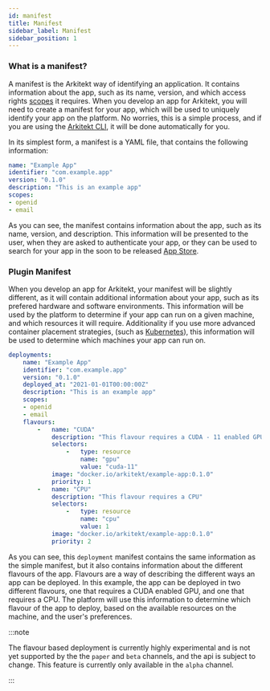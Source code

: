 ```yaml
---
id: manifest
title: Manifest
sidebar_label: Manifest
sidebar_position: 1
---
```


### What is a manifest?

A manifest is the Arkitekt way of identifying an application. It contains information about the app,
such as its name, version, and which access rights [scopes](#scopes) it requires. When you develop
an app for Arkitekt, you will need to create a manifest for your app, which will be used to uniquely
identify your app on the platform. No worries, this is a simple process, and if you are using the
[Arkitekt CLI](/docs/developers/python/intro.md), it will be done automatically for you.

In its simplest form, a manifest is a YAML file, that contains the following information:

```yaml
name: "Example App"
identifier: "com.example.app"
version: "0.1.0"
description: "This is an example app"
scopes: 
- openid
- email
```

As you can see, the manifest contains information about the app, such as its name, version, and
description. This information will be presented to the user, when they are asked to authenticate
your app, or they can be used to search for your app in the soon to be released [App Store](/docs/design/appstore).

### Plugin Manifest

When you develop an app for Arkitekt, your manifest will be slightly different, as it will contain
additional information about your app, such as its prefered hardware and software environments. This
information will be used by the platform to determine if your app can run on a given machine, and
which resources it will require. Additionality if you use more advanced container placement strategies,
(such as [Kubernetes](https://kubernetes.io/)), this information will be used to determine which
machines your app can run on.

```yaml
deployments:
    name: "Example App"
    identifier: "com.example.app"
    version: "0.1.0"
    deployed_at: "2021-01-01T00:00:00Z"
    description: "This is an example app"
    scopes: 
    - openid
    - email
    flavours:
        -   name: "CUDA"
            description: "This flavour requires a CUDA - 11 enabled GPU"
            selectors:
                -   type: resource
                    name: "gpu"
                    value: "cuda-11"
            image: "docker.io/arkitekt/example-app:0.1.0"
            priority: 1
        -   name: "CPU"
            description: "This flavour requires a CPU"
            selectors:
                -   type: resource
                    name: "cpu"
                    value: 1
            image: "docker.io/arkitekt/example-app:0.1.0"
            priority: 2
```

As you can see, this `deployment` manifest contains the same information as the simple manifest, but
it also contains information about the different flavours of the app. Flavours are a way of
describing the different ways an app can be deployed. In this example, the app can be deployed in two
different flavours, one that requires a CUDA enabled GPU, and one that requires a CPU. The platform
will use this information to determine which flavour of the app to deploy, based on the available
resources on the machine, and the user's preferences.

:::note

The flavour based deployment is currently highly experimental and is not yet supported by the
the `paper` and `beta` channels, and the api is subject to change. This feature is currently only
available in the `alpha` channel.

:::





